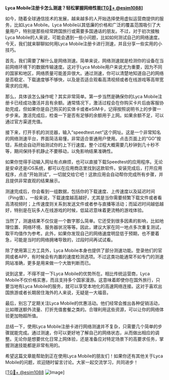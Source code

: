 **Lyca Mobile注册卡怎么测速？轻松掌握网络性能[[TG💪+ @esim1088](https://t.me/s/esim1088)]**

如今，随着全球通信技术的发展，越来越多的人开始选择使用虚拟运营商提供的服务，比如Lyca Mobile。Lyca Mobile以其低廉的价格和广泛的覆盖范围吸引了大量用户，特别是那些经常跨国旅行或需要多国通话的朋友。不过，对于初次接触Lyca Mobile的人来说，可能会遇到一些小问题，比如如何测试自己的网络速度。今天，我们就来聊聊如何用Lyca Mobile注册卡进行测速，并且分享一些实用的小技巧。

首先，我们需要了解什么是网络测速。简单来说，网络测速就是检测你的设备在当前网络环境下的数据传输速度。这对于Lyca Mobile用户来说尤为重要，因为不同的国家和地区，网络质量可能差异很大。通过测速，你可以清楚地知道自己的网络是否稳定、下载速度够不够快，以及是否适合观看高清视频或者在线游戏等高带宽需求的应用。

那么，具体该怎么操作呢？其实非常简单。第一步当然是确保你的Lyca Mobile注册卡已经成功激活并且有余额。通常情况下，激活过程会在你购买卡片后由客服协助完成，但如果你是自己购买的实体卡或者eSIM卡，记得按照说明书上的步骤一步步来。激活完成后，检查一下是否有足够的余额用于上网。如果余额不足，可以通过官方渠道充值。

接下来，打开手机的浏览器，输入“speedtest.net”这个网址。这是一个非常知名的网络测速平台，界面简洁易懂，非常适合普通用户使用。点击页面上的“GO”按钮，系统会自动开始测试你的上下行速度。整个过程大概需要几秒钟到几十秒不等，期间保持手机静止不要移动，以免影响结果准确性。

如果你觉得手动输入网址有点麻烦，也可以直接下载Speedtest的应用程序。无论是安卓还是iOS系统，都可以在应用商店里找到这款软件。安装完成后，打开应用程序，点击“开始测试”，一切就交给它吧！这款应用会自动帮你完成所有步骤，并且提供非常直观的结果展示。

测速完成后，你会看到一组数据，包括你的下载速度、上传速度以及延迟时间（Ping值）。一般来说，下载速度越高越好，尤其是当你需要频繁下载文件或者看高清视频时；上传速度则关系到发送文件或者参与直播等活动；而延迟时间越低越好，特别是在玩多人在线游戏的时候，低延迟意味着更流畅的游戏体验。

当然了，测速结果不仅仅是一个数字那么简单。它还受到很多因素的影响，比如地理位置、网络环境、服务器状况等等。因此，建议大家在同一地点多次重复测试，取平均值作为参考。此外，如果你发现自己的网络速度明显低于预期，也不要着急，可能是当时的网络拥堵导致的，过段时间再试试看。

除了使用第三方工具外，Lyca Mobile本身也提供了部分测速功能。登录他们的官网或者APP，有时候会有内置的速度检测选项。不过这类功能通常不如专门的测速网站准确，更多是用来做一个大致判断而已。

说到这里，不得不提一下Lyca Mobile的优势所在。相比传统运营商，Lyca Mobile不仅价格实惠，而且支持多个国家漫游。这意味着即使你在国外旅行，只要当地有Lyca Mobile的服务，就可以享受本地化的高速网络连接。这对于喜欢出国旅游或者长期居住海外的人来说，无疑是一大福音。

最后，别忘了定期关注Lyca Mobile的优惠活动。他们经常会推出各种促销活动，比如赠送额外流量、打折充值套餐之类的。合理利用这些资源，可以让你的网络体验更加物超所值。

总结一下，使用Lyca Mobile注册卡进行网络测速并不复杂，只需要几个简单的步骤就能完成。通过测速，你可以更好地了解自己的网络状态，从而做出相应的调整。无论你是想要优化日常上网体验，还是准备应对特定场景下的高要求任务，掌握测速技能都是非常有用的。

希望这篇文章能帮助到正在使用Lyca Mobile的朋友们！如果你还有其他关于Lyca Mobile的问题，欢迎随时留言讨论。大家一起交流学习，共同进步！

[[TG💪+ @esim1088](https://t.me/s/esim1088) ![Image](https://i.postimg.cc/4NQfJmqS/Snipaste-2025-05-13-00-14-12.png)]